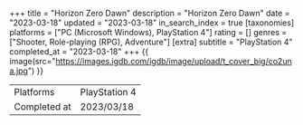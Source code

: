 +++
title = "Horizon Zero Dawn"
description = "Horizon Zero Dawn"
date = "2023-03-18"
updated = "2023-03-18"
in_search_index = true
[taxonomies]
platforms = ["PC (Microsoft Windows), PlayStation 4"]
rating = []
genres = ["Shooter, Role-playing (RPG), Adventure"]
[extra]
subtitle = "PlayStation 4"
completed_at = "2023-03-18"
+++
{{ image(src="https://images.igdb.com/igdb/image/upload/t_cover_big/co2una.jpg") }}

|              |            |
| ------------ | ---------- |
| Platforms    | PlayStation 4 |
| Completed at | 2023/03/18 |

